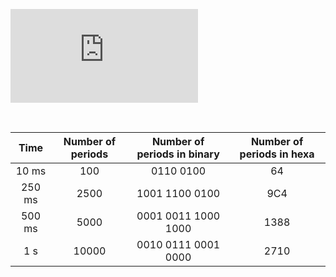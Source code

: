 ![equation](http://latex.codecogs.com/gif.latex?%5Cbegin%7Balign%7D%20T_%7Bclk%7D%3D%5Cfrac%7B1%7D%7Bf_%7Bclk%7D%7D%20%3D%200.0001%20s%5C%5C%20T_%7B10ms%7D%3D%5Cfrac%7B0.01%7D%7BT_%7Bclk%7D%7D%3D%20%5Cfrac%7B0.01%7D%7B0.0001%7D%3D%20100%20kmitu/10ms%20%5C%5C%20T_%7B250ms%7D%3D%5Cfrac%7B0.25%7D%7BT_%7Bclk%7D%7D%3D%20%5Cfrac%7B0.25%7D%7B0.0001%7D%3D%202500%20kmitu/250ms%20%5C%5C%20T_%7B500ms%7D%3D%5Cfrac%7B0.5%7D%7BT_%7Bclk%7D%7D%3D%20%5Cfrac%7B0.5%7D%7B0.0001%7D%3D%205000%20kmitu/500ms%20%5C%5C%20T_%7B1s%7D%3D%5Cfrac%7B1%7D%7BT_%7Bclk%7D%7D%3D%20%5Cfrac%7B1%7D%7B0.0001%7D%3D%2010000%20kmitu/1s%20%5Cend%7Balign%7D)
    
&nbsp;

| **Time** | **Number of periods** | **Number of periods in binary** | **Number of periods in hexa** |
| :-: | :-: | :-: | :-: |
| 10 ms | 100 | 0110 0100 | 64 |
| 250 ms | 2500 | 1001 1100 0100 | 9C4 |
| 500 ms | 5000 | 0001 0011 1000 1000 | 1388 |
| 1 s | 10000 | 0010 0111 0001 0000 | 2710 |
